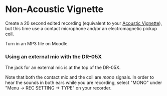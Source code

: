 # Non-Acoustic Vignette

Create a 20 second edited recording (equivalent to your [Acoustic Vignette](acoustic_vignette.md)), but this time use a contact microphone and/or an electromagnetic pickup coil.

Turn in an MP3 file on Moodle.


### Using an external mic with the DR-05X

The jack for an external mic is at the top of the DR-05X.

Note that both the contact mic and the coil are _mono_ signals. In order to hear the sounds in both ears while you are recording, select "MONO" under "Menu → REC SETTING → TYPE" on your recorder.

